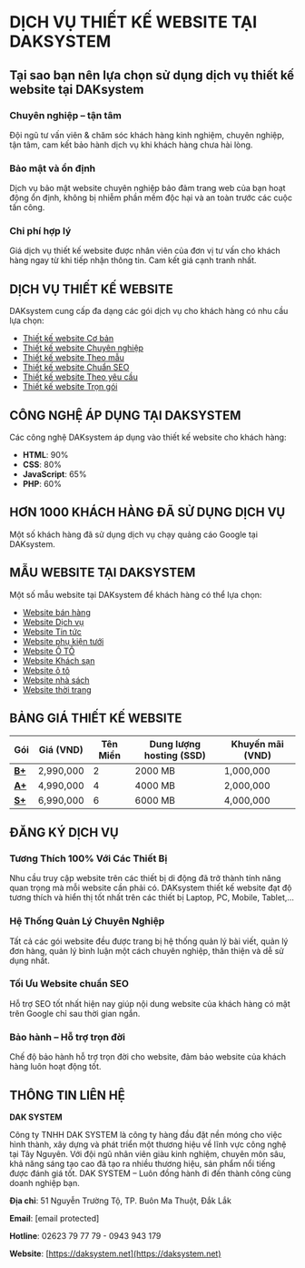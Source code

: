 # DỊCH VỤ THIẾT KẾ WEBSITE TẠI DAKSYSTEM

## Tại sao bạn nên lựa chọn sử dụng dịch vụ thiết kế website tại DAKsystem

### Chuyên nghiệp – tận tâm

Đội ngũ tư vấn viên & chăm sóc khách hàng kinh nghiệm, chuyên nghiệp, tận tâm, cam kết bảo hành dịch vụ khi khách hàng chưa hài lòng.

### Bảo mật và ổn định

Dịch vụ bảo mật website chuyên nghiệp bảo đảm trang web của bạn hoạt động ổn định, không bị nhiễm phần mềm độc hại và an toàn trước các cuộc tấn công.

### Chi phí hợp lý

Giá dịch vụ thiết kế website được nhân viên của đơn vị tư vấn cho khách hàng ngay từ khi tiếp nhận thông tin. Cam kết giá cạnh tranh nhất.

## DỊCH VỤ THIẾT KẾ WEBSITE

DAKsystem cung cấp đa dạng các gói dịch vụ cho khách hàng có nhu cầu lựa chọn:

- [Thiết kế website Cơ bản](https://daksystem.net/thiet-ke-website-co-ban)
- [Thiết kế website Chuyên nghiệp](https://daksystem.net/thiet-ke-website-chuyen-nghiep)
- [Thiết kế website Theo mẫu](https://daksystem.net/thiet-ke-website-theo-mau)
- [Thiết kế website Chuẩn SEO](https://daksystem.net/thiet-ke-website-chuan-seo)
- [Thiết kế website Theo yêu cầu](https://daksystem.net/thiet-ke-website-theo-yeu-cau)
- [Thiết kế website Trọn gói](https://daksystem.net/thiet-ke-website-tron-goi)

## CÔNG NGHỆ ÁP DỤNG TẠI DAKSYSTEM

Các công nghệ DAKsystem áp dụng vào thiết kế website cho khách hàng:

- **HTML**: 90%
- **CSS**: 80%
- **JavaScript**: 65%
- **PHP**: 60%

## HƠN 1000 KHÁCH HÀNG ĐÃ SỬ DỤNG DỊCH VỤ

Một số khách hàng đã sử dụng dịch vụ chạy quảng cáo Google tại DAKsystem.

## MẪU WEBSITE TẠI DAKSYSTEM

Một số mẫu website tại DAKsystem để khách hàng có thể lựa chọn:

- [Website bán hàng](https://daksystem.net/mau-website-ban-hang)
- [Website Dịch vụ](https://daksystem.net/mau-website-dich-vu)
- [Website Tin tức](https://daksystem.net/mau-website-tin-tuc)
- [Website phụ kiện tưới](https://daksystem.net/mau-website-phu-kien-tuoi)
- [Website Ô TÔ](https://daksystem.net/mau-website-o-to)
- [Website Khách sạn](https://daksystem.net/mau-website-khach-san)
- [Website ô tô](https://daksystem.net/mau-website-o-to)
- [Website nhà sách](https://daksystem.net/mau-website-nha-sach)
- [Website thời trang](https://daksystem.net/mau-website-thoi-trang)

## BẢNG GIÁ THIẾT KẾ WEBSITE

| Gói                                                         | Giá (VND) | Tên Miền | Dung lượng hosting (SSD) | Khuyến mãi (VND) |
| ----------------------------------------------------------- | --------- | -------- | ------------------------ | ---------------- |
| [**B+**](https://daksystem.net/goi-thiet-ke-website-b-plus) | 2,990,000 | 2        | 2000 MB                  | 1,000,000        |
| [**A+**](https://daksystem.net/goi-thiet-ke-website-a-plus) | 4,990,000 | 4        | 4000 MB                  | 2,000,000        |
| [**S+**](https://daksystem.net/goi-thiet-ke-website-s-plus) | 6,990,000 | 6        | 6000 MB                  | 4,000,000        |

## ĐĂNG KÝ DỊCH VỤ

### Tương Thích 100% Với Các Thiết Bị

Nhu cầu truy cập website trên các thiết bị di động đã trở thành tính năng quan trọng mà mỗi website cần phải có. DAKsystem thiết kế website đạt độ tương thích và hiển thị tốt nhất trên các thiết bị Laptop, PC, Mobile, Tablet,…

### Hệ Thống Quản Lý Chuyên Nghiệp

Tất cả các gói website đều được trang bị hệ thống quản lý bài viết, quản lý đơn hàng, quản lý bình luận một cách chuyên nghiệp, thân thiện và dễ sử dụng nhất.

### Tối Ưu Website chuẩn SEO

Hỗ trợ SEO tốt nhất hiện nay giúp nội dung website của khách hàng có mặt trên Google chỉ sau thời gian ngắn.

### Bảo hành – Hỗ trợ trọn đời

Chế độ bảo hành hỗ trợ trọn đời cho website, đảm bảo website của khách hàng luôn hoạt động tốt.

## THÔNG TIN LIÊN HỆ

**DAK SYSTEM**

Công ty TNHH DAK SYSTEM là công ty hàng đầu đặt nền móng cho việc hình thành, xây dựng và phát triển một thương hiệu về lĩnh vực công nghệ tại Tây Nguyên. Với đội ngũ nhân viên giàu kinh nghiệm, chuyên môn sâu, khả năng sáng tạo cao đã tạo ra nhiều thương hiệu, sản phẩm nổi tiếng được đánh giá tốt. DAK SYSTEM – Luôn đồng hành đi đến thành công cùng doanh nghiệp bạn.

**Địa chỉ**: 51 Nguyễn Trường Tộ, TP. Buôn Ma Thuột, Đắk Lắk

**Email**: [email protected]

**Hotline**: 02623 79 77 79 - 0943 943 179

**Website**: [https://daksystem.net](https://daksystem.net)

